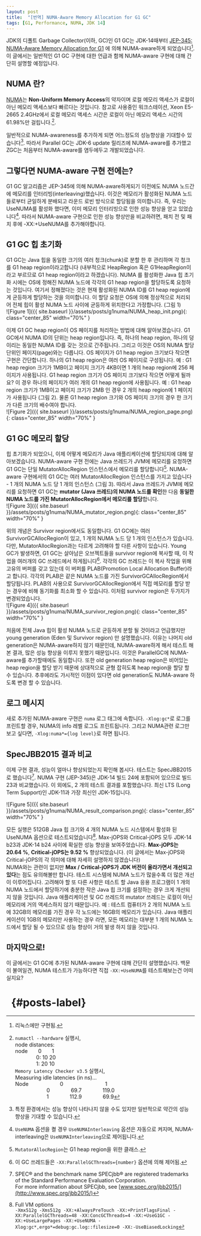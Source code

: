 ```yaml
---
layout: post
title:  "[번역] NUMA-Aware Memory Allocation for G1 GC"
tags: [G1, Performance, NUMA, JDK 14]
---
```


JDK의 디폴트 Garbage Collector(이하, GC)인 G1 GC는 JDK-14때부터 [JEP-345: NUMA-Aware Memory Allocation for G1](https://bugs.openjdk.java.net/browse/JDK-8210473) 에 의해 NUMA-aware하게 되었습니다[^numa_impl]. 이 글에서는 일반적인 G1 GC 구현에 대한 언급과 함께 NUMA-aware 구현에 대해 간단히 설명할 예정입니다.<br>

## NUMA 란?
[NUMA](https://ko.wikipedia.org/wiki/%EB%B6%88%EA%B7%A0%EC%9D%BC_%EA%B8%B0%EC%96%B5_%EC%9E%A5%EC%B9%98_%EC%A0%91%EA%B7%BC)는 **Non-Uniform Memory Access**의 약자이며 로컬 메모리 액세스가 로컬이 아닌 메모리 액세스보다 빠르다는 것입니다. 참고로 사용중인 워크스테이션, Xeon E5-2665 2.4GHz에서 로컬 메모리 액세스 시간은 로컬이 아닌 메모리 액세스 시간의 61.98%만 걸립니다.[^my_numactl]. <br>
    
일반적으로 NUMA-awareness를 추가하게 되면 어느정도의 성능향상을 기대할수 있습니다[^general_numa]. 따라서 Parallel GC는 JDK-6 update 릴리즈에 NUMA-aware를 추가했고 ZGC는 처음부터 NUMA-aware를 염두에두고 개발되었습니다.<br>

## 그렇다면 NUMA-aware 구현 전에는?
G1 GC 알고리즘은 JEP-345에 의해 NUMA-aware하게되기 이전에도 NUMA 노드간에 메모리를 인터리빙(interleaving)했습니다. 이것은 메모리가 활성화된 NUMA 노드들로부터 균일하게 분배되고 라운드 로빈 방식으로 할당됨을 의미합니다. 즉, 우리는 UseNUMA를 활성화 했다면, 이미 메모리 인터리빙으로 인한 성능 향상을 얻고 있었습니다[^numa_interleaving]. 따라서 NUMA-aware 구현으로 인한 성능 향상만을 비교하려면, 패치 전 및 패치 후에 -XX:+UseNUMA를 추가해야합니다.<br>

## G1 GC 힙 초기화
G1 GC는 Java 힙을 동일한 크기의 여러 청크(chunk)로 분할 한 후 관리하며 각 청크를 G1 heap region이라고합니다 (내부적으로 HeapRegion 혹은 G1HeapRegion이라고 부르므로 G1 heap region이라고 하겠습니다). NUMA 를 활성화한 Java 힙 초기화 시에는 OS에 정해진 NUMA 노드에 각각의 G1 heap region을 할당하도록 요청하는 것입니다. 여기서 정해졌다는 것은 현재 활성화된 NUMA ID를 G1 heap region에게 균등하게 할당하는 것을 의미합니다. 이 할당 요청은 OS에 의해 정상적으로 처리되어 전체 힙이 활성 NUMA 노드 사이에 균등하게 위치한다고 가정합니다. (그림 1)<br>
![Figure 1]({{ site.baseurl }}/assets/posts/g1numa/NUMA_heap_init.png){: class="center_85" width="70%" }<br>

이제 G1 GC heap region이 OS 페이지를 처리하는 방법에 대해 알아보겠습니다. G1 GC에서 NUMA ID의 단위는 heap region입니다. 즉, 하나의 heap region, 하나의 덩이리는 동일한 NUMA ID를 갖는 것으로 간주됩니다. 그리고 이것은 OS의 NUMA 할당 단위인 페이지(page)와는 다릅니다. OS 페이지가 G1 heap region 크기보다 작으면 구현은 간단합니다. 하나의 G1 heap region은 여러 OS 페이지로 구성됩니다. 예 : G1 heap region 크기가 1MB이고 페이지 크기가 4KB이면 1 개의 heap region에 256 페이지가 사용됩니다. G1 heap region 크기가 OS 페이지 크기보다 작으면 어떻게 될까요? 이 경우 하나의 페이지가 여러 개의 G1 heap region에 사용됩니다. 예 : G1 heap region 크기가 1MB이고 페이지 크기가 2MB 인 경우 2 개의 heap region에 1 페이지가 사용됩니다 (그림 2). 물론 G1 heap region 크기와 OS 페이지 크기의 경우 한 크기가 다른 크기의 배수여야 합니다.<br>
![Figure 2]({{ site.baseurl }}/assets/posts/g1numa/NUMA_region_page.png){: class="center_85" width="70%" }<br>

## G1 GC 메모리 할당

힙 초기화가 되었으니, 이제 어떻게 메모리가 Java 애플리케이션에 할당되지에 대해 알아보겠습니다.
NUMA-aware 구현 전에는 Java 쓰레드가 JVM에 메모리를 요청하면 G1 GC는 단일 MutatorAllocRegion 인스턴스에서 메모리를 할당합니다[^numa_mutator].
NUMA-aware 구현에서의 G1 GC는 여러 MutatorAllocRegion 인스턴스를 가지고 있습니다 - 1 개의 NUMA 노드 당 1 개의 인스턴스 (그림 3).
따라서 Java 쓰레드가 JVM에 메모리를 요청하면 G1 GC는 **mutator (Java 쓰레드)의 NUMA 노드를 확인**한 다음 **동일한 NUMA 노드를 가진 MutatorAllocRegion에서 메모리를 할당**합니다.<br>
![Figure 3]({{ site.baseurl }}/assets/posts/g1numa/NUMA_mutator_region.png){: class="center_85" width="70%" }
<br>

위의 개념은 Survivor region에서도 동일합니다. G1 GC에는 여러 SurvivorGCAllocRegion이 있고, 1 개의 NUMA 노드 당 1 개의 인스턴스가 있습니다. 다만, MutatorAllocRegion과는 다르게 고려해야 할 다른 사항이 있습니다. Young GC가 발생하면, G1 GC는 살아남은 오브젝트들을 survivor region에 복사할 때, 이 작업을 여러개의 GC 쓰레드에서 하게됩니다[^parallelgcthreads]. 각각의 GC 쓰레드는 이 복사 작업을 위해 고유의 버퍼를 갖고 있는데 이 버퍼를 PLAB(Promotion Local Allocation Buffer)라고 합니다. 각각의 PLAB은 같은 NUMA 노드를 가진 SurvivorGCAllocRegion에서 할당됩니다. PLAB의 사용으로 SurvivorGCAllocRegion에서 직접 메모리를 할당 받는 경우에 비해 동기화를 최소화 할 수 있습니다. 이처럼 survivor region은 두가지가 변경되었습니다.<br>
![Figure 4]({{ site.baseurl }}/assets/posts/g1numa/NUMA_survivor_region.png){: class="center_85" width="70%" }
<br>

처음에 전체 Java 힙이 활성 NUMA 노드로 균등하게 분할 될 것이라고 언급했지만 young generation (Eden 및 Survivor region) 만 설명했습니다. 이유는 나머지 old generation은 NUMA-aware하지 않기 때문인데, NUMA-aware하게 해서 테스트 해본 결과, 많은 성능 향상을 이루지 못했기 때문입니다. 이것은 ParallelGC에 NUMA-aware를 추가할때에도 동일합니다. 또한 old generation heap region은 비어있는 heap region을 할당 받기 때문에 상대적으로 균형 잡히도록 heap region을 할당 할 수 있습니다. 추후에라도 가시적인 이점이 있다면 old generation도 NUMA-aware 하도록 변경 할 수 있습니다.<br>


## 로그 메시지
새로 추가된 NUMA-aware 구현은 `numa` 로그 태그에 속합니다. `-Xlog:gc*`로 로그를 프린트할 경우, NUMA의 info 레벨 로그도 프린트됩니다. 그리고 NUMA관련 로그만 보고 싶다면, `-Xlog:numa*={log level}`로 하면 됩니다.<br>

## SpecJBB2015 결과 비교
이제 구현 결과, 성능이 얼마나 향상되었는지 확인해 봅시다. 테스트는 SpecJBB2015로 했습니다[^spec]. NUMA 구현 (JEP-345)은 JDK-14 빌드 24에 포함되어 있으므로 빌드 23과 비교했습니다. 이 외에도, 2 개의 테스트 결과를 포함했습니다. 최신 LTS (Long Term Support)인 JDK-11과 가장 최신인 JDK-15입니다.<br>

![Figure 5]({{ site.baseurl }}/assets/posts/g1numa/NUMA_result_comparison.png){: class="center_85" width="70%" }
<br>

모든 실행은 512GB Java 힙 크기와 4 개의 NUMA 노드 시스템에서 활성화 된 UseNUMA 옵션으로 테스트되었습니다[^test_vmoptions].
Max-jOPS와 Critical-jOPS 모두 JDK-14 b23과 JDK-14 b24 사이에 확실한 성능 향상을 보여주었습니다. **Max-jOPS는 20.64 %**, **Critical-jOPS는 9.52 %** 향상되었습니다. (이 글에서는 Max-jOPS와 Critical-jOPS의 각 의미에 대해 자세히 설명하지 않겠습니다)<br>
NUMA와는 관련이 없지만 **Max / Critical-jOPS가 JDK 버전이 올라가면서 개선되고 있다**는 점도 유의해볼만 합니다.
테스트 시스템에 NUMA 노드가 많을수록 더 많은 개선이 이루어집니다. 고려해야 할 또 다른 사항은 테스트 할 Java 응용 프로그램이 1 개의 NUMA 노드에서 할당하기에 충분한 작은 Java 힙 크기를 설정하는 경우 크게 개선되지 않을 것입니다. Java 애플리케이션 및 GC 쓰레드의 mutator 쓰레드는 로컬이 아닌 메모리에 거의 액세스하지 않기 때문입니다. 예 : 테스트 컴퓨터가 2 개의 NUMA 노드에 32GB의 메모리를 가진 경우 각 노드에는 16GB의 메모리가 있습니다. Java 애플리케이션이 1GB의 메모리만 사용하는 경우 라면, 모든 메모리는 대부분 1 개의 NUMA 노드에서 할당 될 수 있으므로 성능 향상이 거의 발생 하지 않을 것입니다.<br>

## 마지막으로!
이 글에서는 G1 GC에 추가된 NUMA-aware 구현에 대해 간단히 설명했습니다.
백문이 불여일견, NUMA 테스트가 가능하다면 직접 `-XX:+UseNUMA`를 테스트해보는건 어떠실지요?

# &nbsp; {#posts-label}

[^numa_impl]: 리눅스에만 구현됨.
[^my_numactl]: `numactl --hardware` 실행시, <br>node distances:<br>node&emsp;&emsp;0&emsp;&emsp;1 <br>&emsp;&emsp;&emsp;&emsp;0:  10  20 <br>&emsp;&emsp;&emsp;&emsp;1:  20  10 <br>`Memory Latency Checker v3.5` 실행시,<br>Measuring idle latencies (in ns)...<br>Node&emsp;&emsp;&emsp;&emsp;&emsp;&emsp;0&emsp;&emsp;&emsp;&emsp;&emsp;&emsp;&emsp;&emsp;1<br>&emsp;&emsp;&emsp;&emsp;&emsp;&emsp;0&emsp;&emsp;&emsp;&emsp;69.7&emsp;&emsp;&emsp;&emsp;119.0<br>&emsp;&emsp;&emsp;&emsp;&emsp;&emsp;1&emsp;&emsp;&emsp;&emsp;112.9&emsp;&emsp;&emsp;&emsp;69.9
[^general_numa]: 특정 환경에서는 성능 향상이 나타나지 않을 수도 있지만 일반적으로 약간의 성능 향상을 기대할 수 있습니다.
[^numa_interleaving]: `UseNUMA` 옵션을 켤 경우 `UseNUMAInterleaving` 옵션은 자동으로 켜지며, NUMA-interleaving은 `UseNUMAInterleaving`으로 제어됩니다.
[^numa_mutator]: `MutatorAllocRegion`는 G1 heap region을 위한 클래스.
[^parallelgcthreads]: 이 GC 쓰레드들은 `-XX:ParallelGCThreads={number}` 옵션에 의해 제어됨.
[^spec]: SPEC® and the benchmark name SPECjbb® are registered trademarks of the Standard Performance Evaluation Corporation. <br>For more information about SPECjbb, see [www.spec.org/jbb2015/](http://www.spec.org/jbb2015/)
[^test_vmoptions]: Full VM options<br>`-Xmx512g -Xms512g -XX:+AlwaysPreTouch -XX:+PrintFlagsFinal -XX:ParallelGCThreads=48 -XX:ConcGCThreads=4 -XX:+UseG1GC -XX:+UseLargePages -XX:+UseNUMA -Xlog:gc*,ergo*=debug:gc.log::filesize=0 -XX:-UseBiasedLocking`
